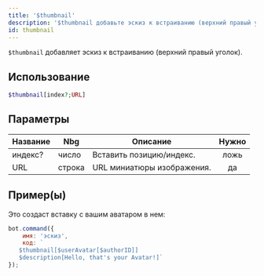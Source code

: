 ```yaml
---
title: '$thumbnail'
description: '$thumbnail добавьте эскиз к встраиванию (верхний правый уголок).'
id: thumbnail
---
```


`$thumbnail` добавляет эскиз к встраиванию (верхний правый уголок).

## Использование

```php
$thumbnail[index?;URL]
```

## Параметры

| Название | Nbg    | Описание                   | Нужно |
| -------- | ------ | -------------------------- |:-----:|
| индекс?  | число  | Вставить позицию/индекс.   | ложь  |
| URL      | строка | URL миниатюры изображения. |  да   |

## Пример(ы)

Это создаст вставку с вашим аватаром в нем:

```javascript
bot.command({
    имя: 'эскиз',
    код: `
   $thumbnail[$userAvatar[$authorID]]
   $description[Hello, that's your Avatar!]`
});
```